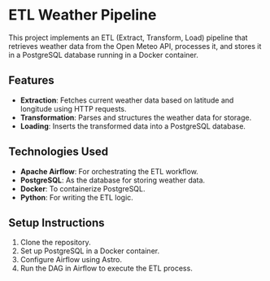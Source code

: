 # ETL Weather Pipeline

This project implements an ETL (Extract, Transform, Load) pipeline that retrieves weather data from the Open Meteo API, processes it, and stores it in a PostgreSQL database running in a Docker container.

## Features

- **Extraction**: Fetches current weather data based on latitude and longitude using HTTP requests.
- **Transformation**: Parses and structures the weather data for storage.
- **Loading**: Inserts the transformed data into a PostgreSQL database.

## Technologies Used

- **Apache Airflow**: For orchestrating the ETL workflow.
- **PostgreSQL**: As the database for storing weather data.
- **Docker**: To containerize PostgreSQL.
- **Python**: For writing the ETL logic.

## Setup Instructions

1. Clone the repository.
2. Set up PostgreSQL in a Docker container.
3. Configure Airflow using Astro.
4. Run the DAG in Airflow to execute the ETL process.
